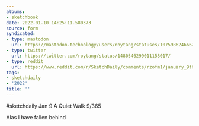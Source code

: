 ```yaml
---
albums:
- sketchbook
date: 2022-01-10 14:25:11.580373
source: form
syndicated:
- type: mastodon
  url: https://mastodon.technology/users/roytang/statuses/107598624666279690
- type: twitter
  url: https://twitter.com/roytang/status/1480546299011158017/
- type: reddit
  url: https://www.reddit.com/r/SketchDaily/comments/rzofm1/january_9th_serenity/hs2dp7h/
tags:
- sketchdaily
- '2022'
title: ''
---
```


#sketchdaily Jan 9 A Quiet Walk 9/365

Alas I have fallen behind